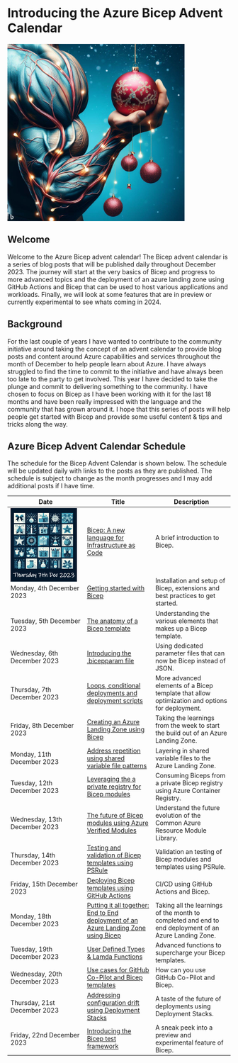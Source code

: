 # Introducing the Azure Bicep Advent Calendar

<!-- markdownlint-disable MD033 -->
<div style="width: 400px; height: 400px;">
  <img src="../insight-bicep-advent-calendar/.images/../../blog/.images/edc0a9db-353c-49fb-9843-70bb375a3c62.jpg" alt="Bicep Advent Calendar">
</div>
<!-- markdownlint-restore -->

## Welcome

Welcome to the Azure Bicep advent calendar! The Bicep advent calendar is a series of blog posts that will be published daily throughout December 2023. The journey will start at the very basics of Bicep and progress to more advanced topics and the deployment of an azure landing zone using GitHub Actions and Bicep that can be used to host various applications and workloads. Finally, we will look at some features that are in preview or currently experimental to see whats coming in 2024.

## Background

For the last couple of years I have wanted to contribute to the community initiative around taking the concept of an advent calendar to provide blog posts and content around Azure capabilities and services throughout the month of December to help people learn about Azure. I have always struggled to find the time to commit to the initiative and have always been too late to the party to get involved. This year I have decided to take the plunge and commit to delivering something to the community. I have chosen to focus on Bicep as I have been working with it for the last 18 months and have been really impressed with the language and the community that has grown around it. I hope that this series of posts will help people get started with Bicep and provide some useful content & tips and tricks along the way.

## Azure Bicep Advent Calendar Schedule

The schedule for the Bicep Advent Calendar is shown below. The schedule will be updated daily with links to the posts as they are published. The schedule is subject to change as the month progresses and I may add additional posts if I have time.

| Date                                                                                                      | Title                                                                                   | Description                                                                                            |
|-----------------------------------------------------------------------------------------------------------|-----------------------------------------------------------------------------------------|--------------------------------------------------------------------------------------------------------|
| <div style="width: 150px; height: 150px;"><img src="./.images/7th.png"></div> | [Bicep: A new language for Infrastructure as Code]()                                    | A brief introduction to Bicep.                                                                         |
| Monday, 4th December 2023                                                                                 | [Getting started with Bicep]()                                                          | Installation and setup of Bicep, extensions and best practices to get started.                         |
| Tuesday, 5th December 2023                                                                                | [The anatomy of a Bicep template]()                                                     | Understanding the various elements that makes up a Bicep template.                                     |
| Wednesday, 6th December 2023                                                                              | [Introducing the .bicepparam file]()                                                    | Using dedicated parameter files that can now be Bicep instead of JSON.                                 |
| Thursday, 7th December 2023                                                                               | [Loops, conditional deployments and deployment scripts]()                               | More advanced elements of a Bicep template that allow optimization and options for deployment.         |
| Friday, 8th December 2023                                                                                 | [Creating an Azure Landing Zone using Bicep]()                                          | Taking the learnings from the week to start the build out of an Azure Landing Zone.                    |
| Monday, 11th December 2023                                                                                | [Address repetition using shared variable file patterns]()                              | Layering in shared variable files to the Azure Landing Zone.                                           |
| Tuesday, 12th December 2023                                                                               | [Leveraging the a private registry for Bicep modules]()                                 | Consuming Biceps from a private Bicep registry using Azure Container Registry.                         |
| Wednesday, 13th December 2023                                                                             | [The future of Bicep modules using Azure Verified Modules]()                            | Understand the future evolution of the Common Azure Resource Module Library.                           |
| Thursday, 14th December 2023                                                                              | [Testing and validation of Bicep templates using PSRule]()                              | Validation an testing of Bicep modules and templates using PSRule.                                     |
| Friday, 15th December 2023                                                                                | [Deploying Bicep templates using GitHub Actions]()                                      | CI/CD using GitHub Actions and Bicep.                                                                  |
| Monday, 18th December 2023                                                                                | [Putting it all together: End to End deployment of an Azure Landing Zone using Bicep]() | Taking all the learnings of the month to completed and end to end deployment of an Azure Landing Zone. |
| Tuesday, 19th December 2023                                                                               | [User Defined Types & Lamda Functions]()                                                | Advanced functions to supercharge your Bicep templates.                                                |
| Wednesday, 20th December 2023                                                                             | [Use cases for GitHub Co-Pilot and Bicep templates]()                                   | How can you use GitHub Co-Pilot and Bicep.                                                             |
| Thursday, 21st December 2023                                                                              | [Addressing configuration drift using Deployment Stacks]()                              | A taste of the future of deployments using Deployment Stacks.                                          |
| Friday, 22nd December 2023                                                                                | [Introducing the Bicep test framework]()                                                | A sneak peek into a preview and experimental feature of Bicep.                                         |
